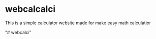 # webcalcalci
This is a simple calculator website made for make easy math calculatior

"# webcalci" 
